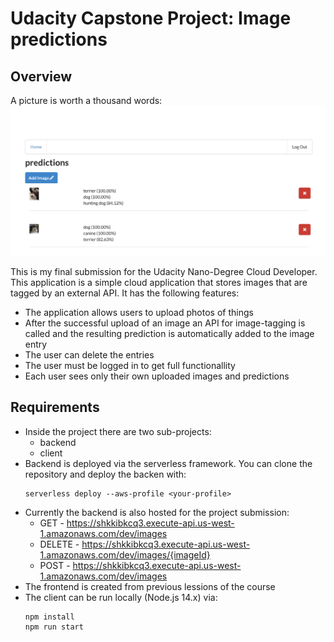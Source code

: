 # Udacity Capstone Project: Image predictions

## Overview

A picture is worth a thousand words:
![](gui.png)

This is my final submission for the Udacity Nano-Degree Cloud Developer. This application is a simple cloud application that stores images that are tagged by an external API. It has the following features:
- The application allows users to upload photos of things
- After the successful upload of an image an API for image-tagging is called and the resulting prediction is automatically added to the image entry
- The user can delete the entries
- The user must be logged in to get full functionallity
- Each user sees only their own uploaded images and predictions

## Requirements

- Inside the project there are two sub-projects:
    - backend
    - client
- Backend is deployed via the serverless framework. You can clone the repository and deploy the backen with:
    ```
    serverless deploy --aws-profile <your-profile>
    ```
- Currently the backend is also hosted for the project submission:
    - GET - https://shkkibkcq3.execute-api.us-west-1.amazonaws.com/dev/images
    - DELETE - https://shkkibkcq3.execute-api.us-west-1.amazonaws.com/dev/images/{imageId}
    - POST - https://shkkibkcq3.execute-api.us-west-1.amazonaws.com/dev/images
- The frontend is created from previous lessions of the course
- The client can be run locally (Node.js 14.x) via:
    ```
    npm install
    npm run start
    ```
